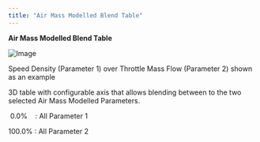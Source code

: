 ```yaml
---
title: "Air Mass Modelled Blend Table"
---
```


**Air Mass Modelled Blend Table**


![Image](</lib/Ignition22.jpg>)

Speed Density (Parameter 1) over Throttle Mass Flow (Parameter 2) shown as an example


&#51;D table with configurable axis that allows blending between to the two selected Air Mass Modelled Parameters.

&nbsp;0.0%&nbsp; &nbsp; : All Parameter 1

&#49;00.0% : All Parameter 2

